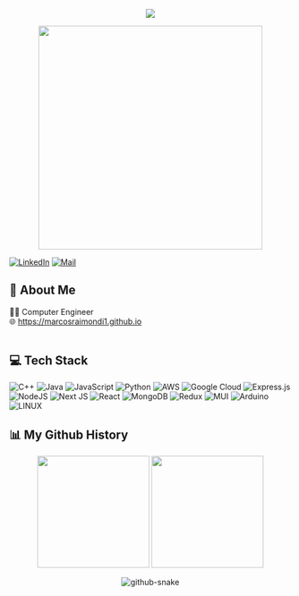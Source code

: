 <p align="center">
  <picture>
    <source
      srcset="https://capsule-render.vercel.app/api?type=venom&theme=onedark&text=Marcos%20Raimondi&height=200&animation=fadeIn"
      media="(prefers-color-scheme: dark)"
    />
    <source
      srcset="https://capsule-render.vercel.app/api?type=venom&theme=radical&text=Marcos%20Raimondi&height=200&animation=fadeIn"
      media="(prefers-color-scheme: light), (prefers-color-scheme: no-preference)"
    />
    <img src="https://capsule-render.vercel.app/api?type=venom&theme=default&text=Marcos%20Raimondi&height=200&animation=fadeIn" />
  </picture>
</p>

<p align="center">
  <img height="400" src="https://media.giphy.com/media/b6cIH4VaG3bFwOWV9a/giphy.gif?cid=790b7611aduu8boxatit3m2bp3x8hpoeraxzybsyroucbhit&ep=v1_gifs_search&rid=giphy.gif&ct=g"/>
</p>

[![LinkedIn](https://github.com/user-attachments/assets/7471fddb-5376-49a4-92f8-7359ea3d439f)](https://linkedin.com/in/marcos-raimondi) 
[![Mail](https://github.com/user-attachments/assets/d0e2de4b-50d8-4f45-b6bc-e5b091ac2176)](mailto:marcosraimondi1@gmail.com)

## 💫 About Me
👨‍💻 Computer Engineer<br>
🌐 https://marcosraimondi1.github.io<br><br>

## 💻 Tech Stack
![C++](https://img.shields.io/badge/c++-%2300599C.svg?style=flat&logo=c%2B%2B&logoColor=white) ![Java](https://img.shields.io/badge/java-%23ED8B00.svg?style=flat&logo=java&logoColor=white) ![JavaScript](https://img.shields.io/badge/javascript-%23323330.svg?style=flat&logo=javascript&logoColor=%23F7DF1E) ![Python](https://img.shields.io/badge/python-3670A0?style=flat&logo=python&logoColor=ffdd54) ![AWS](https://img.shields.io/badge/AWS-%23FF9900.svg?style=flat&logo=amazon-aws&logoColor=white) ![Google Cloud](https://img.shields.io/badge/Google%20Cloud-%234285F4.svg?style=flat&logo=google-cloud&logoColor=white) ![Express.js](https://img.shields.io/badge/express.js-%23404d59.svg?style=flat&logo=express&logoColor=%2361DAFB) ![NodeJS](https://img.shields.io/badge/node.js-6DA55F?style=flat&logo=node.js&logoColor=white) ![Next JS](https://img.shields.io/badge/Next-black?style=flat&logo=next.js&logoColor=white) ![React](https://img.shields.io/badge/react-%2320232a.svg?style=flat&logo=react&logoColor=%2361DAFB) ![MongoDB](https://img.shields.io/badge/MongoDB-%234ea94b.svg?style=flat&logo=mongodb&logoColor=white) ![Redux](https://img.shields.io/badge/redux-%23593d88.svg?style=flat&logo=redux&logoColor=white) ![MUI](https://img.shields.io/badge/MUI-%230081CB.svg?style=flat&logo=material-ui&logoColor=white) ![Arduino](https://img.shields.io/badge/-Arduino-00979D?style=flat&logo=Arduino&logoColor=white) ![LINUX](https://img.shields.io/badge/Linux-FCC624?style=flat&logo=linux&logoColor=black)

## 📊 My Github History

<p align="center">
  <picture>
    <source
      srcset="https://github-readme-stats.vercel.app/api?username=marcosraimondi1&show_icons=true&theme=onedark"
      media="(prefers-color-scheme: dark)"
    />
    <source
      srcset="https://github-readme-stats.vercel.app/api?username=marcosraimondi1&show_icons=true&theme=transparent"
      media="(prefers-color-scheme: light), (prefers-color-scheme: no-preference)"
    />
    <img height="200" src="https://github-readme-stats.vercel.app/api?username=marcosraimondi1&show_icons=true&theme=transparent" />
  </picture>
  <picture>
    <source
      srcset="https://github-readme-stats.vercel.app/api/top-langs/?username=marcosraimondi1&size_weight=0.5&count_weight=0.5&langs_count=5&layout=compact&theme=onedark"
      media="(prefers-color-scheme: dark)"
    />
    <source
      srcset="https://github-readme-stats.vercel.app/api/top-langs/?username=marcosraimondi1&size_weight=0.5&count_weight=0.5&langs_count=5&layout=compact&theme=transparent"
      media="(prefers-color-scheme: light), (prefers-color-scheme: no-preference)"
    />
    <img height="200" src="https://github-readme-stats.vercel.app/api/top-langs/?username=marcosraimondi1&size_weight=0.5&count_weight=0.5&langs_count=5&layout=compact&theme=transparent" />
  </picture>
</p>

<p align="center">
  <picture>
    <source 
      media="(prefers-color-scheme: dark)" 
      srcset="https://github.com/marcosraimondi1/marcosraimondi1/blob/output/github-snake-dark.svg" 
    />
    <source 
      media="(prefers-color-scheme: light)" 
      srcset="https://github.com/marcosraimondi1/marcosraimondi1/blob/output/github-snake.svg"
    />
    <img alt="github-snake" src="https://github.com/marcosraimondi1/marcosraimondi1/blob/output/github-snake.svg" />
  </picture>
</p>
